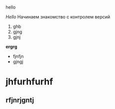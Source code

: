 hello

*Hello*
Начинаем знакомство с контролем версий

1. ghb
2. gjng
3. gjnj

**ergrg**

* fjnfjn
* gjngj

# jhfurhfurhf

## rfjnrjgntj

